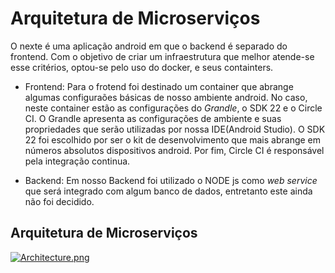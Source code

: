 
# Arquitetura de Microserviços


O nexte é uma aplicação android em que o backend é separado do frontend. Com o objetivo de criar um infraestrutura que melhor atende-se esse critérios, optou-se pelo uso do docker, e seus containters.

* Frontend: Para o frotend foi destinado um container que abrange algumas configuraões básicas de nosso ambiente android. No caso, neste container estão as configurações do *Grandle*, o SDK 22 e o Circle CI. O Grandle apresenta as configurações de ambiente e suas propriedades que serão utilizadas por nossa IDE(Android Studio). O SDK 22 foi escolhido por ser o kit de desenvolvimento que mais abrange em números absolutos dispositivos android. Por fim, Circle CI é responsável pela integração continua.

* Backend: Em nosso Backend foi utilizado o NODE js como *web service* que será integrado com algum banco de dados, entretanto este ainda não foi decidido.

## Arquitetura de Microserviços

[![Architecture.png](https://s7.postimg.org/hbbrc60dn/Architecture.png)](https://postimg.org/image/r8ms587zb/)